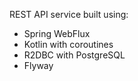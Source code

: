 REST API service built using:
* Spring WebFlux
* Kotlin with coroutines 
* R2DBC with PostgreSQL
* Flyway
